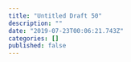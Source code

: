 ```yaml
---
title: "Untitled Draft 50"
description: ""
date: "2019-07-23T00:06:21.743Z"
categories: []
published: false
---
```



